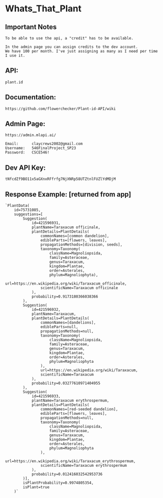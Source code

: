 # Whats_That_Plant

## Important Notes
	To be able to use the api, a "credit" has to be available. 
	
	In the admin page you can assign credits to the dev account.
	We have 100 per month. I've just assigning as many as I need per time I use it.

## API:
	plant.id

## Documentation:
	https://github.com/flowerchecker/Plant-id-API/wiki
	
## Admin Page:
	https://admin.mlapi.ai/
	
	Email: 		claycrews2002@gmail.com
	Username: 	546FinalProject_SP23
	Password: 	CSCE546!
	
## Dev API Key:
	tNfcdZf9BO11x5aGXnxRFfrfg7NjXNRp58UTZtnlFUZlYdMDjM
	
	
	
## Response Example:	[returned from app] 
	`PlantData(
		id=75731085, 
		suggestions=[
			Suggestion(
				id=421596931, 
				plantName=Taraxacum officinale, 
				plantDetails=PlantDetails(
					commonNames=[common dandelion], 
					edibleParts=[flowers, leaves], 
					propagationMethods=[division, seeds], 
					taxonomy=Taxonomy(
						className=Magnoliopsida, 
						family=Asteraceae, 
						genus=Taraxacum, 
						kingdom=Plantae, 
						order=Asterales, 
						phylum=Magnoliophyta), 
					url=https://en.wikipedia.org/wiki/Taraxacum_officinale, 
					scientificName=Taraxacum officinale
				), 
				probability=0.9173180366038366
			), 
			Suggestion(
				id=421596932, 
				plantName=Taraxacum, 
				plantDetails=PlantDetails(
					commonNames=[dandelions], 
					edibleParts=null, 
					propagationMethods=null, 
					taxonomy=Taxonomy(
						className=Magnoliopsida, 
						family=Asteraceae, 
						genus=Taraxacum, 
						kingdom=Plantae, 
						order=Asterales, 
						phylum=Magnoliophyta
					), 
					url=https://en.wikipedia.org/wiki/Taraxacum, 
					scientificName=Taraxacum
				), 
				probability=0.03277610971404955
			), 
			Suggestion(
				id=421596933, 
				plantName=Taraxacum erythrospermum, 
				plantDetails=PlantDetails(
					commonNames=[red-seeded dandelion], 
					edibleParts=[flowers, leaves], 
					propagationMethods=null, 
					taxonomy=Taxonomy(
						className=Magnoliopsida, 
						family=Asteraceae, 
						genus=Taraxacum, 
						kingdom=Plantae, 
						order=Asterales, 
						phylum=Magnoliophyta
					), 
					url=https://en.wikipedia.org/wiki/Taraxacum_erythrospermum, 
					scientificName=Taraxacum erythrospermum
				), 
				probability=0.012416032542953736
			)], 
			isPlantProbability=0.9974805354, 
			isPlant=true
		)`



